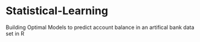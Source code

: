 # Statistical-Learning
Building Optimal Models to predict account balance in an artifical bank data set in R
